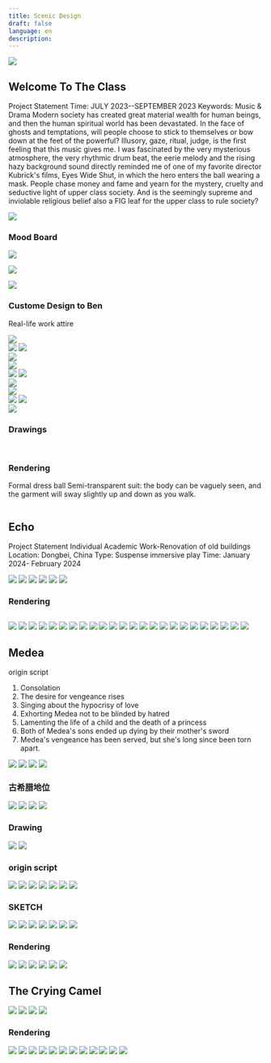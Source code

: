 ```yaml
---
title: Scenic Design
draft: false
language: en
description: 
---
```


 <audio controls src="/mp3/0.mp3" style="display:none" ></audio>
 
![](/images/scenicdesign/class/title.png)

## Welcome To The Class

Project Statement
Time: JULY 2023--SEPTEMBER 2023
Keywords: Music	& Drama
Modern society has created great material wealth for human beings, and then the human spiritual world has been devastated. In the face of ghosts and temptations, will people choose to stick to themselves or bow down at the feet of the powerful?
Illusory, gaze, ritual, judge, is the first feeling that this music gives me. I was fascinated by the very mysterious atmosphere, the very rhythmic drum beat, the eerie melody and the rising hazy background sound directly reminded me of one of my favorite director Kubrick's films, Eyes Wide Shut, in which the hero enters the ball wearing a mask. People chase money and fame and yearn for the mystery, cruelty and seductive light of upper class society. And is the seemingly supreme and inviolable religious belief also a FIG leaf for the upper class to rule society?



![](/images/scenicdesign/class/100.jpg)


### Mood Board


![](/images/scenicdesign/class/Mood/1.png)

![](/images/scenicdesign/class/Mood/2.png)

![](/images/scenicdesign/class/6.png)


### Custome Design to Ben

Real-life work attire



<div class=" columns-2">
  <div > <img class="w-full " src="/images/scenicdesign/class/ben/4.jpg" /> </div>
  <div >
       <div class="columns-2">
            <img  src="/images/scenicdesign/class/ben/1.jpg" />
            <img  src="/images/scenicdesign/class/ben/2.jpg" />
        </div>
        <img  src="/images/scenicdesign/class/ben/3.jpg" />
  </div>
</div>



<div class=" columns-2">
  <div > <img class="w-full " src="/images/scenicdesign/class/ben/8.jpg" /> </div>
  <div >
       <div class="columns-2">
            <img  src="/images/scenicdesign/class/ben/5.jpg" />
            <img  src="/images/scenicdesign/class/ben/6.jpg" />
        </div>
        <img  src="/images/scenicdesign/class/ben/7.jpg" />
  </div>
</div>



<div class=" columns-2">
  <div > <img class="w-full " src="/images/scenicdesign/class/ben/12.jpg" /> </div>
  <div >
       <div class="columns-2">
            <img  src="/images/scenicdesign/class/ben/9.jpg" />
            <img  src="/images/scenicdesign/class/ben/10.jpg" />
        </div>
        <img  src="/images/scenicdesign/class/ben/11.jpg" />
  </div>
</div>




### Drawings

  <!-- Swiper -->
<div class="max-w-4xl mx-auto mt-8 mb-2" style="overflow:hidden">
  <div class="swiper-container-drawings" style="">
    <div class=" swiper-wrapper" >
      <div class="swiper-slide">
        <img src="/images/scenicdesign/class/Drawings/1.png" alt="" /> 
      </div>
      <div class=" swiper-slide">
            <img src="/images/scenicdesign/class/Drawings/2.png" alt="">
            <img src="/images/scenicdesign/class/Drawings/3.png" alt="">
      </div>
    </div>
  </div></div>








### Rendering

Formal dress
ball
Semi-transparent suit: the body can be vaguely seen, and the garment will sway slightly up and down as you walk.

<div class="max-w-4xl mx-auto mt-8 mb-2" style="overflow:hidden">
  <div class="swiper-container-drawings" style="">
    <div class=" swiper-wrapper" >
      <div class="swiper-slide">
        <img src="/images/scenicdesign/class/Rendering/1.png" alt="" /> 
      </div>
      <div class=" swiper-slide">
            <img src="/images/scenicdesign/class/Rendering/2.png" alt="">
      </div>
       <div class=" swiper-slide">
            <img src="/images/scenicdesign/class/Rendering/3.png" alt="">
      </div>
       <div class=" swiper-slide">
            <img src="/images/scenicdesign/class/Rendering/4.png" alt="">
      </div>
       <div class=" swiper-slide">
            <img src="/images/scenicdesign/class/Rendering/5.png" alt="">
      </div>
       <div class=" swiper-slide">
            <img src="/images/scenicdesign/class/Rendering/6.png" alt="">
      </div>
    </div>
  </div></div>


## Echo

Project Statement
Individual Academic Work-Renovation of old buildings
Location: Dongbei, China
Type: Suspense immersive play
Time: January 2024- February 2024

![](/images/scenicdesign/class/Echo/1.png)
![](/images/scenicdesign/class/Echo/2.png)
![](/images/scenicdesign/class/Echo/3.png)
![](/images/scenicdesign/class/Echo/4.png)
![](/images/scenicdesign/class/Echo/5.png)
![](/images/scenicdesign/class/Echo/6.png)

### Rendering


<div class="max-w-4xl mx-auto mt-8 mb-2" style="overflow:hidden">
  <div class="swiper-container-drawings" style="">
    <div class=" swiper-wrapper" >
      <div class="swiper-slide">
        <img src="/images/scenicdesign/class/Echo/Rendering/1.png" alt="" /> 
      </div>
      <div class=" swiper-slide">
            <img src="/images/scenicdesign/class/Echo/Rendering/2.png" alt="">
      </div>
       <div class=" swiper-slide">
            <img src="/images/scenicdesign/class/Echo/Rendering/3.png" alt="">
      </div>
       <div class=" swiper-slide">
            <img src="/images/scenicdesign/class/Echo/Rendering/4.png" alt="">
      </div>
       <div class=" swiper-slide">
            <img src="/images/scenicdesign/class/Echo/Rendering/5.png" alt="">
      </div>
       <div class=" swiper-slide">
            <img src="/images/scenicdesign/class/Echo/Rendering/6.png" alt="">
      </div>
       <div class=" swiper-slide">
            <img src="/images/scenicdesign/class/Echo/Rendering/7.png" alt="">
      </div>
       <div class=" swiper-slide">
            <img src="/images/scenicdesign/class/Echo/Rendering/8.png" alt="">
      </div>
       <div class=" swiper-slide">
            <img src="/images/scenicdesign/class/Echo/Rendering/9.png" alt="">
      </div>
       <div class=" swiper-slide">
            <img src="/images/scenicdesign/class/Echo/Rendering/10.png" alt="">
      </div>
    </div>
  </div></div>

![](/images/scenicdesign/class/Echo/Rendering/1.png)
![](/images/scenicdesign/class/Echo/Rendering/2.png)
![](/images/scenicdesign/class/Echo/Rendering/3.png)
![](/images/scenicdesign/class/Echo/Rendering/4.png)
![](/images/scenicdesign/class/Echo/Rendering/5.png)
![](/images/scenicdesign/class/Echo/Rendering/6.png)
![](/images/scenicdesign/class/Echo/Rendering/7.png)
![](/images/scenicdesign/class/Echo/Rendering/8.png)
![](/images/scenicdesign/class/Echo/Rendering/9.png)
![](/images/scenicdesign/class/Echo/Rendering/10.png)
![](/images/scenicdesign/class/Echo/Rendering/11.png)
![](/images/scenicdesign/class/Echo/Rendering/12.png)
![](/images/scenicdesign/class/Echo/Rendering/13.png)
![](/images/scenicdesign/class/Echo/Rendering/14.png)
![](/images/scenicdesign/class/Echo/Rendering/15.png)
![](/images/scenicdesign/class/Echo/Rendering/16.png)
![](/images/scenicdesign/class/Echo/Rendering/17.png)
![](/images/scenicdesign/class/Echo/Rendering/18.png)
![](/images/scenicdesign/class/Echo/Rendering/19.png)
![](/images/scenicdesign/class/Echo/Rendering/20.png)
![](/images/scenicdesign/class/Echo/Rendering/21.png)
![](/images/scenicdesign/class/Echo/Rendering/22.png)
![](/images/scenicdesign/class/Echo/Rendering/23.png)
![](/images/scenicdesign/class/Echo/Rendering/24.png)

## Medea

origin script

1. Consolation
2. The desire for vengeance rises
3. Singing about the hypocrisy of love
4. Exhorting Medea not to be blinded by hatred
5. Lamenting the life of a child and the death of a princess
6. Both of Medea's sons ended up dying by their mother's sword
7. Medea's vengeance has been served, but she's long since been torn apart.
 
![](/images/scenicdesign/class/Medea/1.png)
![](/images/scenicdesign/class/Medea/2.png)
![](/images/scenicdesign/class/Medea/3.png)
![](/images/scenicdesign/class/Medea/4.png)

### 古希腊地位

![](/images/scenicdesign/class/Medea/xl/1.png)
![](/images/scenicdesign/class/Medea/xl/2.png)
![](/images/scenicdesign/class/Medea/xl/3.png)
![](/images/scenicdesign/class/Medea/xl/4.png)


### Drawing

![](/images/scenicdesign/class/Medea/Drawing/1.png)
![](/images/scenicdesign/class/Medea/Drawing/2.png)


### origin script

![](/images/scenicdesign/class/Medea/script/1.png)
![](/images/scenicdesign/class/Medea/script/2.png)
![](/images/scenicdesign/class/Medea/script/3.png)
![](/images/scenicdesign/class/Medea/script/4.png)
![](/images/scenicdesign/class/Medea/script/5.png)
![](/images/scenicdesign/class/Medea/script/6.png)
![](/images/scenicdesign/class/Medea/script/7.png)


### SKETCH

![](/images/scenicdesign/class/Medea/SKETCH/1.png)
![](/images/scenicdesign/class/Medea/SKETCH/2.png)
![](/images/scenicdesign/class/Medea/SKETCH/3.png)
![](/images/scenicdesign/class/Medea/SKETCH/4.png)
![](/images/scenicdesign/class/Medea/SKETCH/5.png)
![](/images/scenicdesign/class/Medea/SKETCH/6.png)
![](/images/scenicdesign/class/Medea/SKETCH/7.png)



### Rendering

![](/images/scenicdesign/class/Medea/Rendering/1.png)
![](/images/scenicdesign/class/Medea/Rendering/2.png)
![](/images/scenicdesign/class/Medea/Rendering/3.png)
![](/images/scenicdesign/class/Medea/Rendering/4.png)
![](/images/scenicdesign/class/Medea/Rendering/5.png)
![](/images/scenicdesign/class/Medea/Rendering/6.png)




## The Crying Camel

![](/images/scenicdesign/class/Camel/1.png)
![](/images/scenicdesign/class/Camel/2.png)
![](/images/scenicdesign/class/Camel/3.png)
![](/images/scenicdesign/class/Camel/4.png)


### Rendering

![](/images/scenicdesign/class/Camel/Rendering/1.png)
![](/images/scenicdesign/class/Camel/Rendering/2.png)
![](/images/scenicdesign/class/Camel/Rendering/3.png)
![](/images/scenicdesign/class/Camel/Rendering/4.png)
![](/images/scenicdesign/class/Camel/Rendering/5.png)
![](/images/scenicdesign/class/Camel/Rendering/6.png)
![](/images/scenicdesign/class/Camel/Rendering/7.png)
![](/images/scenicdesign/class/Camel/Rendering/8.png)
![](/images/scenicdesign/class/Camel/Rendering/9.png)
![](/images/scenicdesign/class/Camel/Rendering/10.png)
![](/images/scenicdesign/class/Camel/Rendering/11.png)
![](/images/scenicdesign/class/Camel/Rendering/12.png)



<script>   
     //     var swiper = new Swiper('.swiper-container');     
        var mySwiper = new Swiper ('.swiper-container-drawings', {
          direction: 'horizontal', // 垂直切换选项
          loop: true, // 循环模式选项
          autoplay:true,
          noSwipingClass : 'scroll-wrap',
          
        //   // 如果需要分页器
        //   pagination: {
        //     el: '.swiper-pagination',
        //   },
          
          // 如果需要前进后退按钮
        //   navigation: {
        //     nextEl: '.swiper-button-next',
        //     prevEl: '.swiper-button-prev',
        //   },
        //   // 如果需要滚动条
        //   scrollbar: {
        //     el: '.swiper-scrollbar',
        //   },
        })        
</script>
